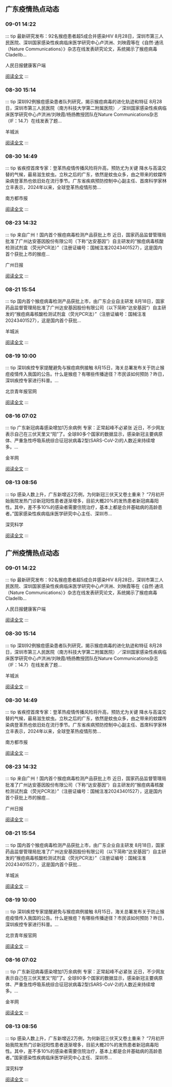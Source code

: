 
## 广东疫情热点动态

  
### 09-01 14:22
::: tip 最新研究发布：92名猴痘患者超5成合并感染HIV
8月28日，深圳市第三人民医院、深圳国家感染性疾病临床医学研究中心卢洪洲、刘映霞等在《自然·通讯（Nature Communications）》杂志在线发表研究论文，系统揭示了猴痘病毒CladeIIb...

人民日报健康客户端

[阅读全文](https://view.inews.qq.com/a/20240901A03Q4Y00?uid=101705948131&chlid=_qqnews_custom_search_pictext)
:::

### 08-30 15:14
::: tip 深圳92例猴痘感染患者队列研究，揭示猴痘病毒的进化轨迹和特征
8月28日，深圳市第三人民医院（南方科技大学第二附属医院）／深圳国家感染性疾病临床医学研究中心卢洪洲/刘映霞/杨扬教授团队在Nature Communications杂志（IF：14.7）在线发表了题...

羊城派

[阅读全文](https://view.inews.qq.com/a/20240830A05NAV00?uid=101705948131&chlid=_qqnews_custom_search_pictext)
:::

### 08-30 14:49
::: tip 省疾控首席专家：登革热疫情传播风险将升高，预防尤为关键
降水与高温交替的气候，最易滋生蚊虫。立秋之后的广东，依然是蚊虫众多，由之带来的蚊媒传染病登革热也依旧处在流行季节。广东省疾病预防控制中心副主任、首席科学家林立丰表示，2024年以来，全球登革热疫情形势...

南方都市报

[阅读全文](https://view.inews.qq.com/a/20240830A05ETW00?uid=101705948131&chlid=_qqnews_custom_search_pictext)
:::

### 08-23 14:32
::: tip 来自广州！国内首个猴痘病毒检测产品获批上市
近日，国家药品监督管理局批准了广州达安基因股份有限公司（下称“达安基因”）自主研发的“猴痘病毒核酸检测试剂盒（荧光PCR法）”（注册证编号：国械注准20243401527），这是国内首个获批上市的猴痘...

广州日报

[阅读全文](https://view.inews.qq.com/a/20240823A050DB00?uid=101705948131&chlid=_qqnews_custom_search_pictext)
:::

### 08-21 15:54
::: tip 国内首个猴痘病毒检测产品获批上市，由广东企业自主研发
8月18日，国家药品监督管理局批准了广州达安基因股份有限公司（以下简称“达安基因”）自主研发的“猴痘病毒核酸检测试剂盒（荧光PCR法）”（注册证编号：国械注准20243401527），这是国内首个获批...

羊城派

[阅读全文](https://view.inews.qq.com/a/20240821A05L4900?uid=101705948131&chlid=_qqnews_custom_search_pictext)
:::

### 08-19 10:00
::: tip 深圳疾控专家提醒避免与猴痘病例接触
8月15日，海关总署发布关于防止猴痘疫情传入我国的公告。什么是猴痘？有哪些传播途径？市民该如何预防？昨日，深圳疾控专家进行科普。...

北京青年报官网

[阅读全文](https://view.inews.qq.com/a/20240819A01RXO00?uid=101705948131&chlid=_qqnews_custom_search_pictext)
:::

### 08-16 07:02
::: tip 广东新冠病毒感染增加1万余病例 专家：正常起峰不必紧张
近日，不少网友表示自己在三伏天里又“阳”了。全球80多个国家的数据显示，感染新冠主要病原体、严重急性呼吸系统综合征冠状病毒2型(SARS-CoV-2)的人数近来持续增多。...

金羊网

[阅读全文](https://view.inews.qq.com/a/20240816A00Q6T00?uid=101705948131&chlid=_qqnews_custom_search_pictext)
:::

### 08-13 08:56
::: tip 感染人数上升，广东新增近2万例，为何新冠三伏天又卷土重来？
“7月初开始我院发热门诊新冠阳性患者逐渐增多，目前大概20%的发热患者新冠病毒阳性。其中，差不多10%的感染者需要住院治疗，基本上都是合并基础病的高龄患者。”国家感染性疾病临床医学研究中心主任、深圳市...

深究科学

[阅读全文](https://view.inews.qq.com/a/20240813A01DUY00?uid=101705948131&chlid=_qqnews_custom_search_pictext)
:::


## 广州疫情热点动态

  
### 09-01 14:22
::: tip 最新研究发布：92名猴痘患者超5成合并感染HIV
8月28日，深圳市第三人民医院、深圳国家感染性疾病临床医学研究中心卢洪洲、刘映霞等在《自然·通讯（Nature Communications）》杂志在线发表研究论文，系统揭示了猴痘病毒CladeIIb...

人民日报健康客户端

[阅读全文](https://view.inews.qq.com/a/20240901A03Q4Y00?uid=101705948131&chlid=_qqnews_custom_search_pictext)
:::

### 08-30 15:14
::: tip 深圳92例猴痘感染患者队列研究，揭示猴痘病毒的进化轨迹和特征
8月28日，深圳市第三人民医院（南方科技大学第二附属医院）／深圳国家感染性疾病临床医学研究中心卢洪洲/刘映霞/杨扬教授团队在Nature Communications杂志（IF：14.7）在线发表了题...

羊城派

[阅读全文](https://view.inews.qq.com/a/20240830A05NAV00?uid=101705948131&chlid=_qqnews_custom_search_pictext)
:::

### 08-30 14:49
::: tip 省疾控首席专家：登革热疫情传播风险将升高，预防尤为关键
降水与高温交替的气候，最易滋生蚊虫。立秋之后的广东，依然是蚊虫众多，由之带来的蚊媒传染病登革热也依旧处在流行季节。广东省疾病预防控制中心副主任、首席科学家林立丰表示，2024年以来，全球登革热疫情形势...

南方都市报

[阅读全文](https://view.inews.qq.com/a/20240830A05ETW00?uid=101705948131&chlid=_qqnews_custom_search_pictext)
:::

### 08-23 14:32
::: tip 来自广州！国内首个猴痘病毒检测产品获批上市
近日，国家药品监督管理局批准了广州达安基因股份有限公司（下称“达安基因”）自主研发的“猴痘病毒核酸检测试剂盒（荧光PCR法）”（注册证编号：国械注准20243401527），这是国内首个获批上市的猴痘...

广州日报

[阅读全文](https://view.inews.qq.com/a/20240823A050DB00?uid=101705948131&chlid=_qqnews_custom_search_pictext)
:::

### 08-21 15:54
::: tip 国内首个猴痘病毒检测产品获批上市，由广东企业自主研发
8月18日，国家药品监督管理局批准了广州达安基因股份有限公司（以下简称“达安基因”）自主研发的“猴痘病毒核酸检测试剂盒（荧光PCR法）”（注册证编号：国械注准20243401527），这是国内首个获批...

羊城派

[阅读全文](https://view.inews.qq.com/a/20240821A05L4900?uid=101705948131&chlid=_qqnews_custom_search_pictext)
:::

### 08-19 10:00
::: tip 深圳疾控专家提醒避免与猴痘病例接触
8月15日，海关总署发布关于防止猴痘疫情传入我国的公告。什么是猴痘？有哪些传播途径？市民该如何预防？昨日，深圳疾控专家进行科普。...

北京青年报官网

[阅读全文](https://view.inews.qq.com/a/20240819A01RXO00?uid=101705948131&chlid=_qqnews_custom_search_pictext)
:::

### 08-16 07:02
::: tip 广东新冠病毒感染增加1万余病例 专家：正常起峰不必紧张
近日，不少网友表示自己在三伏天里又“阳”了。全球80多个国家的数据显示，感染新冠主要病原体、严重急性呼吸系统综合征冠状病毒2型(SARS-CoV-2)的人数近来持续增多。...

金羊网

[阅读全文](https://view.inews.qq.com/a/20240816A00Q6T00?uid=101705948131&chlid=_qqnews_custom_search_pictext)
:::

### 08-13 08:56
::: tip 感染人数上升，广东新增近2万例，为何新冠三伏天又卷土重来？
“7月初开始我院发热门诊新冠阳性患者逐渐增多，目前大概20%的发热患者新冠病毒阳性。其中，差不多10%的感染者需要住院治疗，基本上都是合并基础病的高龄患者。”国家感染性疾病临床医学研究中心主任、深圳市...

深究科学

[阅读全文](https://view.inews.qq.com/a/20240813A01DUY00?uid=101705948131&chlid=_qqnews_custom_search_pictext)
:::


